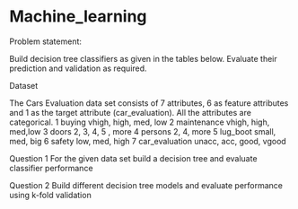 # Machine_learning
Problem statement:

Build decision tree classifiers as given in the tables below. Evaluate their prediction and validation as required.

Dataset

The Cars Evaluation data set consists of 7 attributes, 6 as feature attributes and 1 as the target attribute (car_evaluation). All the attributes are categorical. 
1	buying	vhigh, high, med, low
2	maintenance	vhigh, high, med,low
3	doors	2, 3, 4, 5 , more
4	persons	2, 4, more
5	lug_boot	small, med, big
6	safety	low, med, high
7	car_evaluation 	 unacc, acc, good, vgood

Question 1 For the given data set build a decision tree and evaluate classifier performance

Question 2 Build different decision tree models and evaluate performance using k-fold validation

